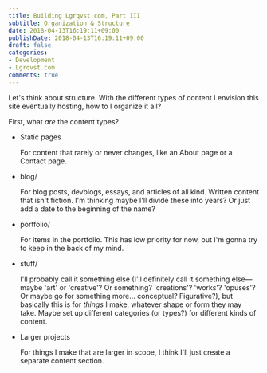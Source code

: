 ```yaml
---
title: Building Lgrqvst.com, Part III
subtitle: Organization & Structure
date: 2018-04-13T16:19:11+09:00
publishDate: 2018-04-13T16:19:11+09:00
draft: false
categories:
- Development
- Lgrqvst.com
comments: true
---
```


Let's think about structure. With the different types of content I envision this site eventually hosting, how to I organize it all?

First, what _are_ the content types?

- Static pages

   For content that rarely or never changes, like an About page or a Contact page.

- blog/

   For blog posts, devblogs, essays, and articles of all kind. Written content that isn't fiction. I'm thinking maybe I'll divide these into years? Or just add a date to the beginning of the name?

- portfolio/

   For items in the portfolio. This has low priority for now, but I'm gonna try to keep in the back of my mind.

- stuff/

   I'll probably call it something else (I'll definitely call it something else—maybe 'art' or 'creative'? Or something? 'creations'? 'works'? 'opuses'? Or maybe go for something more... conceptual? Figurative?), but basically this is for _things_ I make, whatever shape or form they may take. Maybe set up different categories (or types?) for different kinds of content.

- Larger projects

   For things I make that are larger in scope, I think I'll just create a separate content section.
